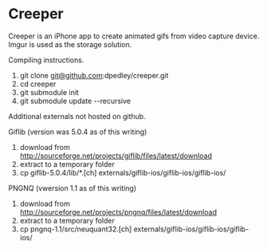 Creeper
=======

Creeper is an iPhone app to create animated gifs from video capture device. Imgur is used as the storage solution.

Compiling instructions.

1. git clone git@github.com:dpedley/creeper.git
2. cd creeper
3. git submodule init
4. git submodule update --recursive

Additional externals not hosted on github.

Giflib (version was 5.0.4 as of this writing)

1. download from http://sourceforge.net/projects/giflib/files/latest/download
2. extract to a temporary folder
3. cp giflib-5.0.4/lib/*.[ch] externals/giflib-ios/giflib-ios/giflib-ios/

PNGNQ (vwersion 1.1 as of this writing)

1. download from http://sourceforge.net/projects/pngnq/files/latest/download
2. extract to a temporary folder
3. cp pngnq-1.1/src/neuquant32.[ch] externals/giflib-ios/giflib-ios/giflib-ios/
